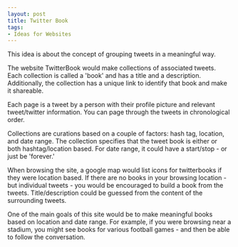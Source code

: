 ```yaml
---
layout: post
title: Twitter Book
tags:
- Ideas for Websites
---
```


This idea is about the concept of grouping tweets in a meaningful way.

The website TwitterBook would make collections of associated tweets.  Each collection is called a 'book' and has a title and a description.  Additionally, the collection has a unique link to identify that book and make it shareable.  

Each page is a tweet by a person with their profile picture and relevant tweet/twitter information.  You can page through the tweets in chronological order.

Collections are curations based on a couple of factors: hash tag, location, and date range.  The collection specifies that the tweet book is either or both hashtag/location based.  For date range, it could have a start/stop - or just be 'forever.'

When browsing the site, a google map would list icons for twitterbooks if they were location based.  If there are no books in your browsing location - but individual tweets - you would be encouraged to build a book from the tweets.  Title/description could be guessed from the content of the surrounding tweets.

One of the main goals of this site would be to make meaningful books based on location and date range.  For example, if you were browsing near a stadium, you might see books for various football games - and then be able to follow the conversation.
